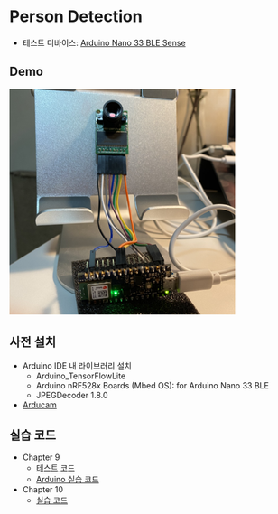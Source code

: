 # Person Detection

- 테스트 디바이스: [Arduino Nano 33 BLE Sense](https://store.arduino.cc/usa/nano-33-ble-sense)

## Demo

<img src="person-detection-arduino.jpg" alt="person-detection-for-arduino" width="400"/>

## 사전 설치

- Arduino IDE 내 라이브러리 설치
    - Arduino_TensorFlowLite
    - Arduino nRF528x Boards (Mbed OS): for Arduino Nano 33 BLE
    - JPEGDecoder 1.8.0
- [Arducam](https://github.com/ArduCAM/Arduino)


## 실습 코드

- Chapter 9
    - [테스트 코드](test)
    - [Arduino 실습 코드](arduino)
- Chapter 10
    - [실습 코드](https://github.com/meeeejin/til/blob/master/tensorflow/how-to-use-slim.md)
